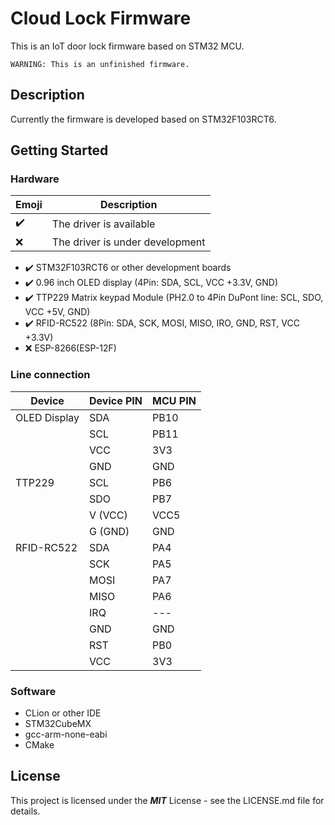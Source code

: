 # Cloud Lock Firmware
This is an IoT door lock firmware based on STM32 MCU.

`WARNING: This is an unfinished firmware.`
## Description
Currently the firmware is developed based on STM32F103RCT6.

## Getting Started
### Hardware
| Emoji              | Description             |
|--------------------|-------------------------|
| :heavy_check_mark: | The driver is available |
| :x:                | The driver is under development |

+ :heavy_check_mark: STM32F103RCT6 or other development boards
+ :heavy_check_mark: 0.96 inch OLED display (4Pin: SDA, SCL, VCC +3.3V, GND)
+ :heavy_check_mark: TTP229 Matrix keypad Module (PH2.0 to 4Pin DuPont line: SCL, SDO, VCC +5V, GND)
+ :heavy_check_mark: RFID-RC522 (8Pin: SDA, SCK, MOSI, MISO, IRO, GND, RST, VCC +3.3V)
+ :x: ESP-8266(ESP-12F)

### Line connection
| Device       | Device PIN | MCU PIN |
|--------------|------------|---------|
| OLED Display | SDA        | PB10    |
|              | SCL        | PB11    |
|              | VCC        | 3V3     |
|              | GND        | GND     |
| TTP229       | SCL        | PB6     |
|              | SDO        | PB7     |
|              | V (VCC)    | VCC5    |
|              | G (GND)    | GND     |
| RFID-RC522   | SDA        | PA4     |
|              | SCK        | PA5     |
|              | MOSI       | PA7     |
|              | MISO       | PA6     |
|              | IRQ        | ---     |
|              | GND        | GND     |
|              | RST        | PB0     |
|              | VCC        | 3V3     |

### Software
+ CLion or other IDE
+ STM32CubeMX
+ gcc-arm-none-eabi
+ CMake

## License
This project is licensed under the ***MIT*** License - see the LICENSE.md file for details.
